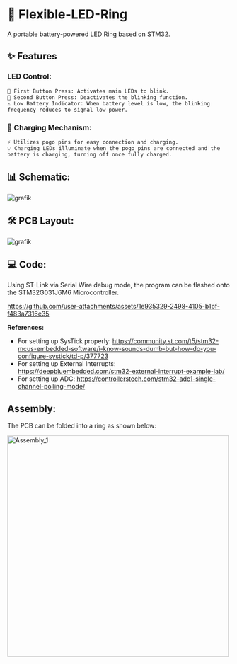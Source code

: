 # 🌈 Flexible-LED-Ring

A portable battery-powered LED Ring based on STM32.
## ✨ Features
### LED Control:
    🔘 First Button Press: Activates main LEDs to blink.
    🔘 Second Button Press: Deactivates the blinking function.
    ⚠️ Low Battery Indicator: When battery level is low, the blinking frequency reduces to signal low power.

### 🔌 Charging Mechanism:
    ⚡ Utilizes pogo pins for easy connection and charging.
    💡 Charging LEDs illuminate when the pogo pins are connected and the battery is charging, turning off once fully charged.

## 📊 Schematic:
![grafik](https://github.com/user-attachments/assets/20555b76-adcb-4200-9d99-c2b4ca056a9e)

## 🛠️ PCB Layout:
![grafik](https://github.com/user-attachments/assets/004e336d-5b91-43aa-951f-7701e4d78efe)

## 💻 Code:
Using ST-Link via Serial Wire debug mode, the program can be flashed onto the STM32G031J6M6 Microcontroller.

https://github.com/user-attachments/assets/1e935329-2498-4105-b1bf-f483a7316e35

**References:**
- For setting up SysTick properly: https://community.st.com/t5/stm32-mcus-embedded-software/i-know-sounds-dumb-but-how-do-you-configure-systick/td-p/377723
- For setting up External Interrupts: https://deepbluembedded.com/stm32-external-interrupt-example-lab/
- For setting up ADC: https://controllerstech.com/stm32-adc1-single-channel-polling-mode/

## Assembly:
The PCB can be folded into a ring as shown below:

<img src="https://github.com/user-attachments/assets/227f697d-9f54-4604-9b52-a2f7d8a9d130" alt="Assembly_1" width="500"/>
